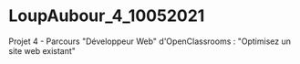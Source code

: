 # LoupAubour_4_10052021
Projet 4 - Parcours "Développeur Web" d'OpenClassrooms : "Optimisez un site web existant"
